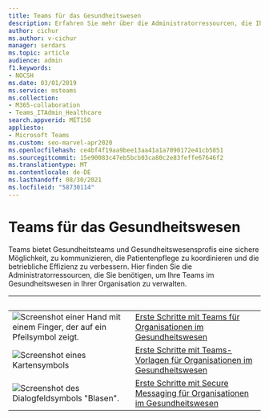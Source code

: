 ```yaml
---
title: Teams für das Gesundheitswesen
description: Erfahren Sie mehr über die Administratorressourcen, die Ihnen zum Verwalten ihrer Teams im Gesundheitswesen in Ihrer Organisation zur Verfügung stehen.
author: cichur
ms.author: v-cichur
manager: serdars
ms.topic: article
audience: admin
f1.keywords:
- NOCSH
ms.date: 03/01/2019
ms.service: msteams
ms.collection:
- M365-collaboration
- Teams_ITAdmin_Healthcare
search.appverid: MET150
appliesto:
- Microsoft Teams
ms.custom: seo-marvel-apr2020
ms.openlocfilehash: ce4bf4f19aa9bee13aa41a1a7090172e41cb5851
ms.sourcegitcommit: 15e90083c47eb5bcb03ca80c2e83feffe67646f2
ms.translationtype: MT
ms.contentlocale: de-DE
ms.lasthandoff: 08/30/2021
ms.locfileid: "58730114"
---
```

# <a name="teams-for-healthcare"></a>Teams für das Gesundheitswesen

Teams bietet Gesundheitsteams und Gesundheitswesensprofis eine sichere Möglichkeit, zu kommunizieren, die Patientenpflege zu koordinieren und die betriebliche Effizienz zu verbessern. Hier finden Sie die Administratorressourcen, die Sie benötigen, um Ihre Teams im Gesundheitswesen in Ihrer Organisation zu verwalten.

|    &nbsp;           |         &nbsp;      |
| ------------- | ------------- |
| ![Screenshot einer Hand mit einem Finger, der auf ein Pfeilsymbol zeigt.](../media/get-started-teams.svg)  |  [Erste Schritte mit Teams für Organisationen im Gesundheitswesen](./healthcare/teams-in-hc.md) |
| ![Screenshot eines Kartensymbols](../media/walkthrough-map-teams.svg) | [Erste Schritte mit Teams-Vorlagen für Organisationen im Gesundheitswesen](./healthcare/healthcare-templates-admin-console.md) |
| ![Screenshot des Dialogfeldsymbols "Blasen".](../media/chat.svg)  |  [Erste Schritte mit Secure Messaging für Organisationen im Gesundheitswesen](./healthcare/messaging-policies-hc.md) |
